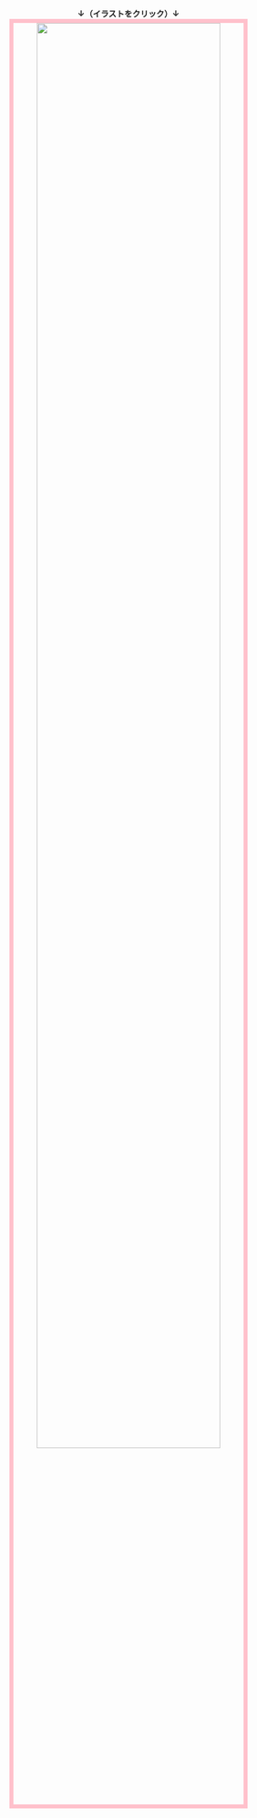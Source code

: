 <div style="text-align: center;">
<strong>↓（イラストをクリック）↓</strong>
<a href="{{href}}">
<img src="{{src}}" width=80%; style="border: 7px pink solid;">
</a>
</div>